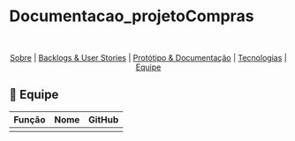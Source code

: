 # Documentacao_projetoCompras
<br id="topo">
<p align="center">
    <a href="#sobre">Sobre</a>  |  
    <a href="#backlogs">Backlogs & User Stories</a>  |  
    <a href="#prototipo">Protótipo & Documentação</a>  |  
    <a href="#tecnologias">Tecnologias</a>  |  
    <a href="#equipe">Equipe</a>
</p>

<span id="equipe">

## :busts_in_silhouette: Equipe

|    Função     |                  Nome                 |                          GitHub                              | 
| :-----------: | :-----------------------------------: | :----------------------------------------------------------: |
|               |                                       |                                                              |
